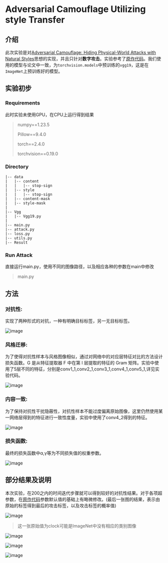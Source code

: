 # Adversarial Camouflage Utilizing style Transfer

## 介绍

此次实验是对[Adversarial Camouflage: Hiding Physical-World Attacks with Natural Styles](https://arxiv.org/abs/2003.08757)思想的实现，并且只针对**数字攻击**。实验参考了[原作代码](https://github.com/RjDuan/AdvCam-Hide-Adv-with-Natural-Styles)。我们使用的模型与论文中一致，为`torchvision.models`中预训练的`vgg19`，这是在`ImageNet`上预训练好的模型。

## 实验初步

### Requirements

此时实验未使用GPU，在CPU上运行得到结果

> numpy==1.23.5
>
> Pillow==9.4.0
>
> torch==2.4.0
>
> torchvision==0.19.0

### Directory

```plaintext
|-- data
|   |-- content
|   |   |-- stop-sign
|   |-- style
|   |   |-- stop-sign
|   |-- content-mask
|   |-- style-mask
|
|-- Vgg
|   |-- Vgg19.py
|
|-- main.py
|-- attack.py
|-- loss.py
|-- utils.py
|-- Result
```

### Run Attack

直接运行main.py，使用不同的图像路径，以及相应各种的参数在main中修改

> main.py

## 方法

### 对抗性:

实现了两种形式的对抗，一种有明确目标标签，另一无目标标签。

![image](https://github.com/user-attachments/assets/ee66d33d-fa0d-4f0d-b569-c316ecf52187)



### 风格迁移:

为了使得对抗性样本与风格图像相似，通过对网络中的对应层特征对比的方法设计损失函数。G 是从特征提取器 F 中在第 l 层提取的特征的 Gram 矩阵。实验中使用了5层不同的特征，分别是conv1_1,conv2_1,conv3_1,conv4_1,conv5_1,详见实验代码。

![image](https://github.com/user-attachments/assets/7e3ef4b0-a33d-418d-928f-40899030d79c)



### 内容一致:

为了保持对抗性干扰隐蔽性，对抗性样本不能过度偏离原始图像，这里仍然使用某一网络层得到的特征进行一致性度量，实验中使用了conv4_2得到的特征。

![image](https://github.com/user-attachments/assets/fc51fb19-4a53-4b4d-92ad-b6f7da3c2d8c)



### 损失函数:

最终的损失函数中α,γ等为不同损失值的权重参数。

![image](https://github.com/user-attachments/assets/37fc1e94-18e2-4e7d-bed9-10682b7063e1)



## 部分结果及说明

本次实验，在200之内的时间迭代步骤就可以得到较好的对抗性结果。对于各项超参数，在[原作代码](https://github.com/RjDuan/AdvCam-Hide-Adv-with-Natural-Styles)参数默认值的基础上有略微修改。(最后一张图的结果，表示由原始的标签得到最后的攻击标签，以及攻击标签的概率值)

![image](https://github.com/user-attachments/assets/2418dedc-b3c0-4f11-a003-4b2248477736)

> 这一张原始值为clock可能是ImageNet中没有相应的类别图像



![image](https://github.com/user-attachments/assets/2242c176-a914-4f2c-bd0e-106c4b90f1fe)



![image](https://github.com/user-attachments/assets/396b3ac5-db2a-44c5-8568-301a400a71e3)



![image](https://github.com/user-attachments/assets/b85cbe7e-6845-4e5e-bd9f-189e377beedf)





